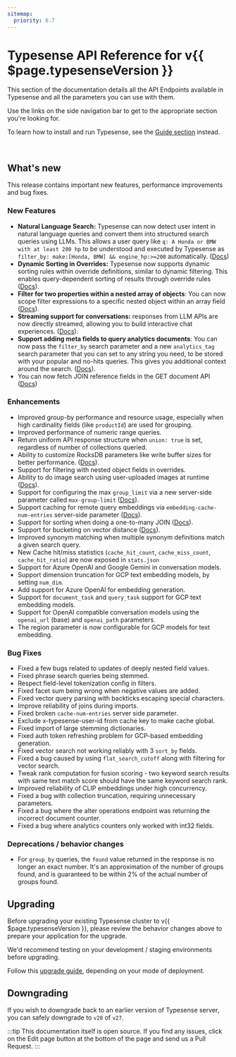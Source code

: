 ```yaml
---
sitemap:
  priority: 0.7
---
```


# Typesense API Reference for v{{ $page.typesenseVersion }}

This section of the documentation details all the API Endpoints available in Typesense and all the parameters you can use with them.

Use the links on the side navigation bar to get to the appropriate section you're looking for.

To learn how to install and run Typesense, see the [Guide section](https://typesense.org/docs/guide/) instead.

<br/>

## What's new

This release contains important new features, performance improvements and bug fixes.

### New Features

- **Natural Language Search:** Typesense can now detect user intent in natural language queries and convert them into structured search queries using LLMs. 
  This allows a user query like `q: A Honda or BMW with at least 200 hp` to be understood and executed by Typesense as `filter_by: make:[Honda, BMW] && engine_hp:>=200` automatically. ([Docs](https://typesense.org/docs/29.0/api/natural-language-search.html))
- **Dynamic Sorting in Overrides:** Typesense now supports dynamic sorting rules within override definitions, similar to dynamic filtering.
  This enables query-dependent sorting of results through override rules ([Docs](https://typesense.org/docs/29.0/api/curation.html#dynamic-sorting)).
- **Filter for two properties within a nested array of objects**: You can now scope filter expressions to a specific nested object within an array field ([Docs](https://typesense.org/docs/guide/tips-for-filtering.html#filtering-nested-array-objects)).
- **Streaming support for conversations:** responses from LLM APIs are now directly streamed, allowing you to build interactive chat experiences. ([Docs](https://typesense.org/docs/29.0/api/conversational-search-rag.html#streaming-conversations)).
- **Support adding meta fields to query analytics documents**: You can now pass the `filter_by` search parameter and a new `analytics_tag` search parameter that you can set to any string you need, to be stored with your popular and no-hits queries. This gives you additional context around the search. ([Docs](https://typesense.org/docs/29.0/api/analytics-query-suggestions.html#query-analytics-with-meta-fields)).
- You can now fetch JOIN reference fields in the GET document API ([Docs](https://typesense.org/docs/29.0/api/joins.html#reference-fields-in-document-retrieval))

### Enhancements

- Improved group-by performance and resource usage, especially when high cardinality fields (like `productId`) are used for grouping.
- Improved performance of numeric range queries.
- Return uniform API response structure when `union: true` is set, regardless of number of collections queried.
- Ability to customize RocksDB parameters like write buffer sizes for better performance. ([Docs](https://typesense.org/docs/29.0/api/server-configuration.html#on-disk-db-fine-tuning)).
- Support for filtering with nested object fields in overrides.
- Ability to do image search using user-uploaded images at runtime ([Docs](https://typesense.org/docs/29.0/api/image-search.html#search-for-similar-images-with-dynamic-image)).
- Support for configuring the max `group_limit` via a new server-side parameter called `max-group-limit` ([Docs](https://typesense.org/docs/29.0/api/server-configuration.html#search-limits)).
- Support caching for remote query embeddings via `embedding-cache-num-entries` server-side parameter ([Docs](https://typesense.org/docs/29.0/api/server-configuration.html#resource-usage)).
- Support for sorting when doing a one-to-many JOIN ([Docs](https://typesense.org/docs/29.0/api/joins.html#sorting-on-one-to-many-joins)).
- Support for bucketing on vector distance ([Docs](https://typesense.org/docs/29.0/api/vector-search.html#vector-distance-bucketing)).
- Improved synonym matching when multiple synonym definitions match a given search query. 
- New Cache hit/miss statistics (`cache_hit_count`, `cache_miss_count`, `cache_hit_ratio`) are now exposed in `stats.json`
- Support for Azure OpenAI and Google Gemini in conversation models.
- Support dimension truncation for GCP text embedding models, by setting `num_dim`.
- Add support for Azure OpenAI for embedding generation.
- Support for `document_task` and `query_task` support for GCP text embedding models.
- Support for OpenAI compatible conversation models using the `openai_url` (base) and `openai_path` parameters.
- The region parameter is now configurable for GCP models for text embedding.

### Bug Fixes

- Fixed a few bugs related to updates of deeply nested field values.
- Fixed phrase search queries being stemmed.
- Respect field-level tokenization config in filters.
- Fixed facet sum being wrong when negative values are added.
- Fixed vector query parsing with backticks escaping special characters. 
- Improve reliability of joins during imports.
- Fixed broken `cache-num-entries` server side parameter.
- Exclude x-typesense-user-id from cache key to make cache global. 
- Fixed import of large stemming dictionaries.
- Fixed auth token refreshing problem for GCP-based embedding generation.
- Fixed vector search not working reliably with 3 `sort_by` fields.
- Fixed a bug caused by using `flat_search_cutoff` along with filtering for vector search.
- Tweak rank computation for fusion scoring - two keyword search results with same text match score should have the same keyword search rank.
- Improved reliability of CLIP embeddings under high concurrency.
- Fixed a bug with collection truncation, requiring unnecessary parameters. 
- Fixed a bug where the alter operations endpoint was returning the incorrect document counter.
- Fixed a bug where analytics counters only worked with int32 fields.

### Deprecations / behavior changes

-  For `group_by` queries, the `found` value returned in the response is no longer an exact number. It's an 
   approximation of the number of groups found, and is guaranteed to be within 2% of the actual number of groups found.

## Upgrading

Before upgrading your existing Typesense cluster to v{{ $page.typesenseVersion }}, please review the behavior
changes above to prepare your application for the upgrade.

We'd recommend testing on your development / staging environments before upgrading. 

Follow this [upgrade guide](https://typesense.org/docs/guide/updating-typesense.html), depending on your mode of deployment. 


## Downgrading

If you wish to downgrade back to an earlier version of Typesense server, you can safely downgrade to `v28` of `v27`.

:::tip
This documentation itself is open source. If you find any issues, click on the Edit page button at the bottom of the page and send us a Pull Request.
:::

<RedirectOldLinks />
